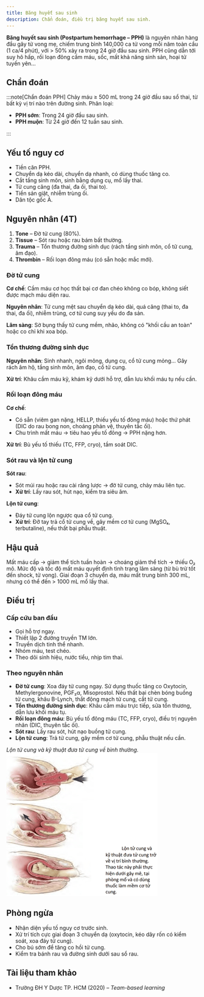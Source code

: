 ```yaml
---
title: Băng huyết sau sinh
description: Chẩn đoán, điều trị băng huyết sau sinh.
---
```


**Băng huyết sau sinh (Postpartum hemorrhage – PPH)** là nguyên nhân hàng đầu gây tử vong mẹ, chiếm trung bình 140,000 ca tử vong mỗi năm toàn cầu (1 ca/4 phút), với > 50% xảy ra trong 24 giờ đầu sau sinh. PPH cũng dẫn tới suy hô hấp, rối loạn đông cầm máu, sốc, mất khả năng sinh sản, hoại tử tuyến yên...

## Chẩn đoán

:::note[Chẩn đoán PPH]
Chảy máu ≥ 500 mL trong 24 giờ đầu sau sổ thai, từ bất kỳ vị trí nào trên đường sinh. Phân loại:

- **PPH sớm**: Trong 24 giờ đầu sau sinh.
- **PPH muộn**: Từ 24 giờ đến 12 tuần sau sinh.

:::

## Yếu tố nguy cơ

- Tiền căn PPH.
- Chuyển dạ kéo dài, chuyển dạ nhanh, có dùng thuốc tăng co.
- Cắt tầng sinh môn, sinh bằng dụng cụ, mổ lấy thai.
- Tử cung căng (đa thai, đa ối, thai to).
- Tiền sản giật, nhiễm trùng ối.
- Dân tộc gốc Á.

## Nguyên nhân (4T)

1. **Tone** – Đờ tử cung (80%).
2. **Tissue** – Sót rau hoặc rau bám bất thường.
3. **Trauma** – Tổn thương đường sinh dục (rách tầng sinh môn, cổ tử cung, âm đạo).
4. **Thrombin** – Rối loạn đông máu (có sẵn hoặc mắc mới).

### Đờ tử cung

**Cơ chế**: Cầm máu cơ học thất bại cơ đan chéo không co bóp, không siết được mạch máu diện rau.

**Nguyên nhân**: Tử cung mệt sau chuyển dạ kéo dài, quá căng (thai to, đa thai, đa ối), nhiễm trùng, cơ tử cung suy yếu do đa sản.

**Lâm sàng**: Sờ bụng thấy tử cung mềm, nhão, không có "khối cầu an toàn" hoặc co chỉ khi xoa bóp.

### Tổn thương đường sinh dục

**Nguyên nhân**: Sinh nhanh, ngôi mông, dụng cụ, cổ tử cung mỏng... Gây rách âm hộ, tầng sinh môn, âm đạo, cổ tử cung.

**Xử trí**: Khâu cầm máu kỹ, khám kỹ dưới hỗ trợ, dẫn lưu khối máu tụ nếu cần.

### Rối loạn đông máu

**Cơ chế**:

- Có sẵn (viêm gan nặng, HELLP, thiếu yếu tố đông máu) hoặc thứ phát (DIC do rau bong non, choáng phản vệ, thuyên tắc ối).
- Chu trình mất máu → tiêu hao yếu tố đông → PPH nặng hơn.

**Xử trí**: Bù yếu tố thiếu (TC, FFP, cryo), tầm soát DIC.

### Sót rau và lộn tử cung

**Sót rau**:

- Sót múi rau hoặc rau cài răng lược → đờ tử cung, chảy máu liên tục.
- **Xử trí**: Lấy rau sót, hút nạo, kiểm tra siêu âm.

**Lộn tử cung**:

- Đáy tử cung lộn ngược qua cổ tử cung.
- **Xử trí**: Đỡ tay trả cổ tử cung về, gây mềm cơ tử cung (MgSO₄, terbutaline), nếu thất bại phẫu thuật.

## Hậu quả

Mất máu cấp → giảm thể tích tuần hoàn → choáng giảm thể tích → thiếu O₂ mô. Mức độ và tốc độ mất máu quyết định tình trạng lâm sàng (từ bù trừ tốt đến shock, tử vong). Giai đoạn 3 chuyển dạ, máu mất trung bình 300 mL, nhưng có thể đến > 1000 mL mổ lấy thai.

## Điều trị

### Cấp cứu ban đầu

- Gọi hỗ trợ ngay.
- Thiết lập 2 đường truyền TM lớn.
- Truyền dịch tinh thể nhanh.
- Nhóm máu, test chéo.
- Theo dõi sinh hiệu, nước tiểu, nhịp tim thai.

### Theo nguyên nhân

- **Đờ tử cung**: Xoa đáy tử cung ngay. Sử dụng thuốc tăng co Oxytocin, Methylergonovine, PGF₂α, Misoprostol. Nếu thất bại chèn bóng buồng tử cung, khâu B-Lynch, thắt động mạch tử cung, cắt tử cung.
- **Tổn thương đường sinh dục**: Khâu cầm máu trực tiếp, sửa tổn thương, dẫn lưu khối máu tụ.
- **Rối loạn đông máu**: Bù yếu tố đông máu (TC, FFP, cryo), điều trị nguyên nhân (DIC, thuyên tắc ối).
- **Sót rau**: Lấy rau sót, hút nạo buồng tử cung.
- **Lộn tử cung**: Trả tử cung, gây mềm cơ tử cung, phẫu thuật nếu cần.

_Lộn tử cung và kỹ thuật đưa tử cung về bình thường._
![Lộn tử cung và kỹ thuật đưa tử cung về bình thường](./_images/bang-huyet-sau-sinh/lon-tu-cung-va-ky-thuat-dua-tu-cung-ve-binh-thuong.png)

## Phòng ngừa

- Nhận diện yếu tố nguy cơ trước sinh.
- Xử trí tích cực giai đoạn 3 chuyển dạ (oxytocin, kéo dây rốn có kiểm soát, xoa đáy tử cung).
- Cho bú sớm để tăng co hồi tử cung.
- Kiểm tra bánh rau và đường sinh dưới sau sổ rau.

## Tài liệu tham khảo

- Trường ĐH Y Dược TP. HCM (2020) – _Team-based learning_
